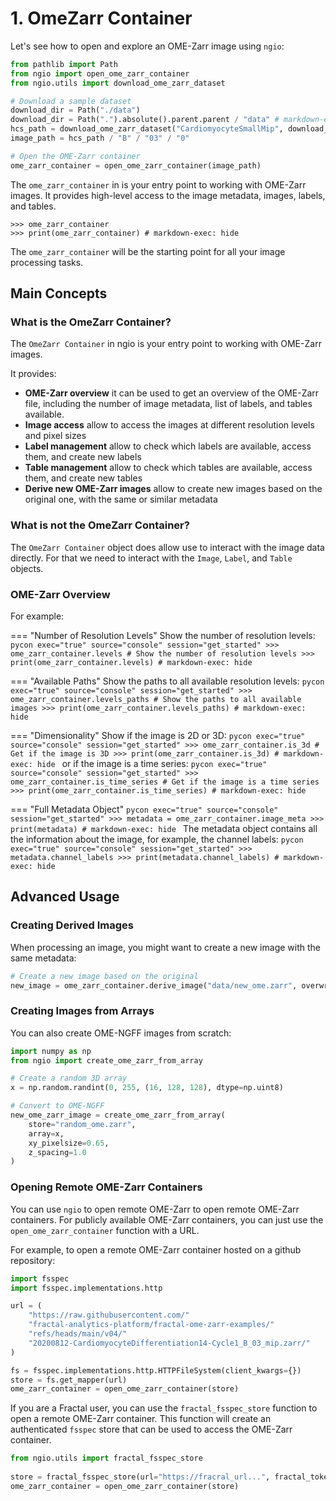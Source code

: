# 1. OmeZarr Container

Let's see how to open and explore an OME-Zarr image using `ngio`:

```python exec="true" source="material-block" session="get_started"
from pathlib import Path
from ngio import open_ome_zarr_container
from ngio.utils import download_ome_zarr_dataset

# Download a sample dataset
download_dir = Path("./data")
download_dir = Path(".").absolute().parent.parent / "data" # markdown-exec: hide
hcs_path = download_ome_zarr_dataset("CardiomyocyteSmallMip", download_dir=download_dir)
image_path = hcs_path / "B" / "03" / "0"

# Open the OME-Zarr container
ome_zarr_container = open_ome_zarr_container(image_path)
```

The `ome_zarr_container` in is your entry point to working with OME-Zarr images. It provides high-level access to the image metadata, images, labels, and tables.

```pycon exec="true" source="console" session="get_started"
>>> ome_zarr_container
>>> print(ome_zarr_container) # markdown-exec: hide
```

The `ome_zarr_container` will be the starting point for all your image processing tasks.

## Main Concepts

### What is the OmeZarr Container?

The `OmeZarr Container` in ngio is your entry point to working with OME-Zarr images.

It provides:

- **OME-Zarr overview** it can be used to get an overview of the OME-Zarr file, including the number of image metadata, list
of labels, and tables available.
- **Image access** allow to access the images at different resolution levels and pixel sizes
- **Label management** allow to check which labels are available, access them, and create new labels
- **Table management** allow to check which tables are available, access them, and create new tables
- **Derive new OME-Zarr images** allow to create new images based on the original one, with the same or similar metadata

### What is not the OmeZarr Container?

The `OmeZarr Container` object does allow use to interact with the image data directly. For that we need to interact with the `Image`, `Label`, and `Table` objects.

### OME-Zarr Overview

For example:

=== "Number of Resolution Levels"
    Show the number of resolution levels:
    ```pycon exec="true" source="console" session="get_started"
    >>> ome_zarr_container.levels # Show the number of resolution levels
    >>> print(ome_zarr_container.levels) # markdown-exec: hide
    ```

=== "Available Paths"
    Show the paths to all available resolution levels:
    ```pycon exec="true" source="console" session="get_started"
    >>> ome_zarr_container.levels_paths # Show the paths to all available images
    >>> print(ome_zarr_container.levels_paths) # markdown-exec: hide
    ```

=== "Dimensionality"
    Show if the image is 2D or 3D:
    ```pycon exec="true" source="console" session="get_started"
    >>> ome_zarr_container.is_3d # Get if the image is 3D
    >>> print(ome_zarr_container.is_3d) # markdown-exec: hide
    ```
    or if the image is a time series:
    ```pycon exec="true" source="console" session="get_started"
    >>> ome_zarr_container.is_time_series # Get if the image is a time series
    >>> print(ome_zarr_container.is_time_series) # markdown-exec: hide
    ```

=== "Full Metadata Object"
    ```pycon exec="true" source="console" session="get_started"
    >>> metadata = ome_zarr_container.image_meta
    >>> print(metadata) # markdown-exec: hide
    ```
    The metadata object contains all the information about the image, for example, the channel labels:
    ```pycon exec="true" source="console" session="get_started"
    >>> metadata.channel_labels
    >>> print(metadata.channel_labels) # markdown-exec: hide
    ```

## Advanced Usage

### Creating Derived Images

When processing an image, you might want to create a new image with the same metadata:

```python
# Create a new image based on the original
new_image = ome_zarr_container.derive_image("data/new_ome.zarr", overwrite=True)
```

### Creating Images from Arrays

You can also create OME-NGFF images from scratch:

```python
import numpy as np
from ngio import create_ome_zarr_from_array

# Create a random 3D array
x = np.random.randint(0, 255, (16, 128, 128), dtype=np.uint8)

# Convert to OME-NGFF
new_ome_zarr_image = create_ome_zarr_from_array(
    store="random_ome.zarr", 
    array=x, 
    xy_pixelsize=0.65, 
    z_spacing=1.0
)
```

### Opening Remote OME-Zarr Containers

You can use `ngio` to open remote OME-Zarr to open remote OME-Zarr containers. 
For publicly available OME-Zarr containers, you can just use the `open_ome_zarr_container` function with a URL.

For example, to open a remote OME-Zarr container hosted on a github repository:

```python
import fsspec
import fsspec.implementations.http

url = (
    "https://raw.githubusercontent.com/"
    "fractal-analytics-platform/fractal-ome-zarr-examples/"
    "refs/heads/main/v04/"
    "20200812-CardiomyocyteDifferentiation14-Cycle1_B_03_mip.zarr/"
)

fs = fsspec.implementations.http.HTTPFileSystem(client_kwargs={})
store = fs.get_mapper(url)
ome_zarr_container = open_ome_zarr_container(store)
```

If you are a Fractal user, you can use the `fractal_fsspec_store` function to open a remote OME-Zarr container. This function will create an authenticated `fsspec` store that can be used to access the OME-Zarr container.

```python
from ngio.utils import fractal_fsspec_store
 
store = fractal_fsspec_store(url="https://fracral_url...", fractal_token="**your_secret_token**")
ome_zarr_container = open_ome_zarr_container(store)
```
